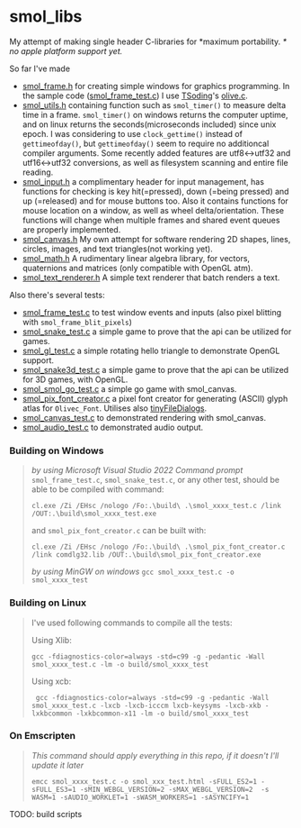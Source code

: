 # smol_libs

My attempt of making single header C-libraries for *maximum portability. 
_\* no apple platform support yet._

So far I've made 
* [smol_frame.h](https://github.com/MaGetzUb/smol_libs/blob/master/smol_frame.h) for creating simple windows for graphics programming. In the sample code ([smol_frame_test.c](https://github.com/MaGetzUb/smol_libs/blob/master/smol_frame_test.c)) I use [TSoding](https://github.com/tsoding/)'s [olive.c](https://github.com/tsoding/olive.c).
* [smol_utils.h](https://github.com/MaGetzUb/smol_libs/blob/master/smol_utils.h) containing function such as `smol_timer()` to measure delta time in a frame. `smol_timer()` on windows returns the computer uptime, and on linux returns the seconds(microseconds included) since unix epoch. I was considering to use `clock_gettime()` instead of `gettimeofday()`, but `gettimeofday()` seem to require no additioncal compiler arguments. Some recently added features are utf8<->utf32 and utf16<->utf32 conversions, as well as filesystem scanning and entire file reading. 
* [smol_input.h](https://github.com/MaGetzUb/smol_libs/blob/master/smol_input.h) a complimentary header for input management, has functions for checking is key hit(=pressed), down (=being pressed) and up (=released) and for mouse buttons too. Also it contains functions for mouse location on a window, as well as wheel delta/orientation. These functions will change when multiple frames and shared event queues are properly implemented.
* [smol_canvas.h](https://github.com/MaGetzUb/smol_libs/blob/master/smol_canvas.h) My own attempt for software rendering 2D shapes, lines, circles, images, and text triangles(not working yet).
* [smol_math.h](https://github.com/MaGetzUb/smol_libs/blob/master/smol_math.h) A rudimentary linear algebra library, for vectors, quaternions and  matrices (only compatible with OpenGL atm).
* [smol_text_renderer.h](https://github.com/MaGetzUb/smol_libs/blob/master/smol_text_renderer.h) A simple text renderer that batch renders a text. 

Also there's several tests: 
* [smol_frame_test.c](https://github.com/MaGetzUb/smol_libs/blob/master/smol_frame_test.c) to test window events and inputs (also pixel blitting with `smol_frame_blit_pixels`)
* [smol_snake_test.c](https://github.com/MaGetzUb/smol_libs/blob/master/smol_snake_test.c) a simple game to prove that the api can be utilized for games.
* [smol_gl_test.c](https://github.com/MaGetzUb/smol_libs/blob/master/smol_gl_test.c) a simple rotating hello triangle to demonstrate OpenGL support.
* [smol_snake3d_test.c](https://github.com/MaGetzUb/smol_libs/blob/master/smol_snake3d_test.c) a simple game to prove that the api can be utilized for 3D games, with OpenGL.
* [smol_smol_go_test.c](https://github.com/MaGetzUb/smol_libs/blob/master/smol_go_test.c) a simple go game with smol_canvas.
* [smol_pix_font_creator.c](https://github.com/MaGetzUb/smol_libs/blob/master/smol_pix_font_creator.c) a pixel font creator for generating (ASCII) glyph atlas for `Olivec_Font`. Utilises also [tinyFileDialogs](https://sourceforge.net/projects/tinyfiledialogs/).
* [smol_canvas_test.c](https://github.com/MaGetzUb/smol_libs/blob/master/smol_canvas_test.c) to demonstrated rendering with smol_canvas. 
* [smol_audio_test.c](https://github.com/MaGetzUb/smol_libs/blob/master/smol_audio_test.c) to demonstrated audio output. 

### Building on Windows
> _by using Microsoft Visual Studio 2022 Command prompt_
> `smol_frame_test.c`, `smol_snake_test.c`, or any other test, should be able to be compiled with command: 
> ```
> cl.exe /Zi /EHsc /nologo /Fo:.\build\ .\smol_xxxx_test.c /link /OUT:.\build\smol_xxxx_test.exe
> ```
> and `smol_pix_font_creator.c` can be built with:
> ```
> cl.exe /Zi /EHsc /nologo /Fo:.\build\ .\smol_pix_font_creator.c /link comdlg32.lib /OUT:.\build\smol_pix_font_creator.exe
> ```
>
> _by using MinGW on windows_
> `gcc smol_xxxx_test.c -o smol_xxxx_test`

### Building on Linux
> I've used following commands to compile all the tests:
>
> Using Xlib:
> ```
> gcc -fdiagnostics-color=always -std=c99 -g -pedantic -Wall smol_xxxx_test.c -lm -o build/smol_xxxx_test
> ```
> 
> Using xcb:
> ```
>  gcc -fdiagnostics-color=always -std=c99 -g -pedantic -Wall smol_xxxx_test.c -lxcb -lxcb-icccm lxcb-keysyms -lxcb-xkb -lxkbcommon -lxkbcommon-x11 -lm -o build/smol_xxxx_test
> ```

### On Emscripten
> _This command should apply everything in this repo, if it doesn't I'll update it later_
> ```
> emcc smol_xxxx_test.c -o smol_xxx_test.html -sFULL_ES2=1 -sFULL_ES3=1 -sMIN_WEBGL_VERSION=2 -sMAX_WEBGL_VERSION=2  -s WASM=1 -sAUDIO_WORKLET=1 -sWASM_WORKERS=1 -sASYNCIFY=1 
> ```

TODO: build scripts
